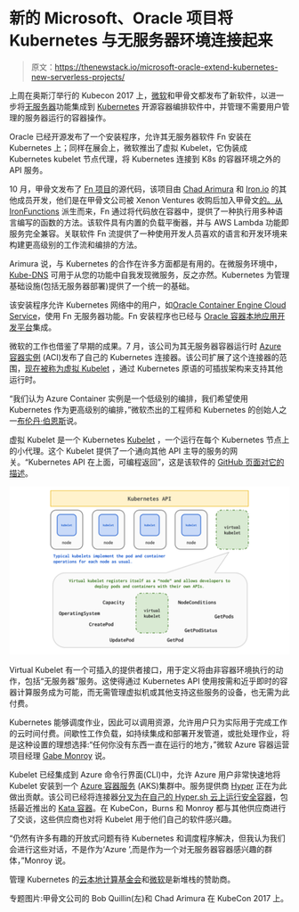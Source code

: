 # 新的 Microsoft、Oracle 项目将 Kubernetes 与无服务器环境连接起来

> 原文：<https://thenewstack.io/microsoft-oracle-extend-kubernetes-new-serverless-projects/>

上周在奥斯汀举行的 Kubecon 2017 上，[微软](https://azure.microsoft.com/en-us/?v=17.14)和甲骨文都发布了新软件，以进一步将[无服务器](/category/serverless/)功能集成到 [Kubernetes](/category/kubernetes/) 开源容器编排软件中，并管理不需要用户管理的服务器运行的容器操作。

Oracle 已经开源发布了一个安装程序，允许其无服务器软件 Fn 安装在 Kubernetes 上；同样在展会上，微软推出了虚拟 Kubelet，它伪装成 Kubernetes kubelet 节点代理，将 Kubernetes 连接到 K8s 的容器环境之外的 API 服务。

10 月，甲骨文发布了 [Fn 项目](http://fnproject.io/)的源代码，该项目由 [Chad Arimura](https://www.linkedin.com/in/chadarimura/) 和 [Iron.io](https://www.iron.io/) 的其他成员开发，他们是在甲骨文公司被 Xenon Ventures 收购后加入甲骨文[的。从](https://blog.iron.io/full-circle-iron-io/) [IronFunctions](https://github.com/iron-io/functions) 派生而来，Fn 通过将代码放在容器中，提供了一种执行用多种语言编写的函数的方法。该软件具有内置的负载平衡器，并与 AWS Lambda 功能即服务完全兼容。关联软件 Fn 流提供了一种使用开发人员喜欢的语言和开发环境来构建更高级别的工作流和编排的方法。

Arimura 说，与 Kubernetes 的合作在许多方面都是有用的。在微服务环境中， [Kube-DNS](https://github.com/kubernetes/kubernetes/tree/master/cluster/addons/dns) 可用于从您的功能中自我发现微服务，反之亦然。Kubernetes 为管理基础设施(包括无服务器部署)提供了一个统一的基础。

该安装程序允许 Kubernetes 网络中的用户，如[Oracle Container Engine Cloud Service](https://cloud.oracle.com/en_US/containers)，使用 Fn 无服务器功能。Fn 安装程序也已经与 [Oracle 容器本地应用开发平台](https://www.zdnet.com/article/oracle-unveils-container-native-application-development-platform/)集成。

微软的工作也借鉴了早期的成果。7 月，该公司为其无服务器容器运行时 [Azure 容器实例](https://azure.microsoft.com/en-us/services/container-instances/) (ACI)发布了自己的 Kubernetes 连接器。该公司扩展了这个连接器的范围，[现在被称为虚拟 Kubelet](https://azure.microsoft.com/en-us/blog/azure-brings-new-serverless-and-devops-capabilities-to-the-kubernetes-community/) ，通过 Kubernetes 原语的可插拔架构来支持其他运行时。

“我们认为 Azure Container 实例是一个低级别的编排，我们希望使用 Kubernetes 作为更高级别的编排，”微软杰出的工程师和 Kubernetes 的创始人之一[布伦丹·伯恩斯](https://www.linkedin.com/in/brendan-burns-487aa590/)说。

虚拟 Kubelet 是一个 Kubernetes [Kubelet](https://kubernetes.io/docs/reference/generated/kubelet/) ，一个运行在每个 Kubernetes 节点上的小代理。这个 Kubelet 提供了一个通向其他 API 主导的服务的网关。“Kubernetes API 在上面，可编程返回”，这是该软件的 [GitHub 页面对它的描述](https://github.com/virtual-kubelet/virtual-kubelet)。

[![](img/49d21129f8b470fc0d2c4e21fc521f80.png)](https://github.com/virtual-kubelet/virtual-kubelet)

Virtual Kubelet 有一个可插入的提供者接口，用于定义将由非容器环境执行的动作，包括“无服务器”服务。这使得通过 Kubernetes API 使用按需和近乎即时的容器计算服务成为可能，而无需管理虚拟机或其他支持这些服务的设备，也无需为此付费。

Kubernetes 能够调度作业，因此可以调用资源，允许用户只为实际用于完成工作的云时间付费。间歇性工作负载，如持续集成和部署开发管道，或批处理作业，将是这种设置的理想选择:“任何你没有东西一直在运行的地方，”微软 Azure 容器运营项目经理 [Gabe Monroy](https://twitter.com/gabrtv) 说。

Kubelet 已经集成到 Azure 命令行界面(CLI)中，允许 Azure 用户非常快速地将 Kubelet 安装到一个 [Azure 容器服务](https://azure.microsoft.com/en-us/services/container-service/) (AKS)集群中。服务提供商 [Hyper](https://thenewstack.io/hyper-sh-mixes-containers-hypervisors-something-called-hypernetes/) 正在为此做出贡献。该公司已经将连接器[分叉为在自己的 Hyper.sh 云上运行安全容器](https://github.com/hyperhq/hyper.sh-connector-k8s#hypersh-container-connector-for-kubernetes-experimental)，包括最近推出的 [Kata 容器](https://katacontainers.io/)。在 KubeCon，Burns 和 Monroy 都与其他供应商进行了交谈，这些供应商也对将 Kubelet 用于他们自己的软件感兴趣。

“仍然有许多有趣的开放式问题有待 Kubernetes 和调度程序解决，但我认为我们会进行这些对话，不是作为‘Azure ’,而是作为一个对无服务器容器感兴趣的群体，”Monroy 说。

管理 Kubernetes 的[云本地计算基金会](https://www.cncf.io/)和[微软](https://azure.microsoft.com/en-us/?v=17.14)是新堆栈的赞助商。

专题图片:甲骨文公司的 Bob Quillin(左)和 Chad Arimura 在 KubeCon 2017 上。

<svg xmlns:xlink="http://www.w3.org/1999/xlink" viewBox="0 0 68 31" version="1.1"><title>Group</title> <desc>Created with Sketch.</desc></svg>